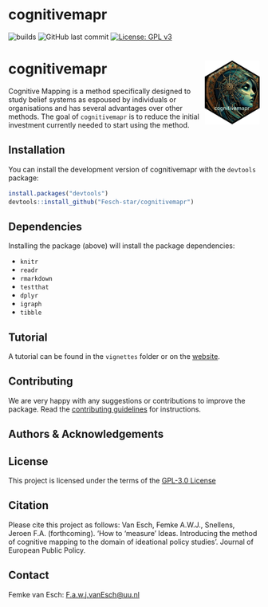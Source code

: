 
<!-- README.md is generated from README.Rmd. Please edit that file -->

# cognitivemapr

<!-- badges: start -->

![builds](https://github.com/Fesch-star/cognitivemapr/actions/workflows/check-standard.yaml/badge.svg)
![GitHub last
commit](https://img.shields.io/github/last-commit/Fesch-star/cognitivemapr)
[![License: GPL v3](https://img.shields.io/badge/License-GPL%20v3-blue.svg)](https://www.gnu.org/licenses/gpl-3.0)

<!-- badges: end -->

# cognitivemapr <img src="man/figures/cognitivemapr_logo.png" align="right" height="128" />

Cognitive Mapping is a method specifically designed to study belief
systems as espoused by individuals or organisations and has several
advantages over other methods. The goal of `cognitivemapr` is to reduce
the initial investment currently needed to start using the method.

## Installation

You can install the development version of cognitivemapr with the `devtools` package:

``` r
install.packages("devtools")
devtools::install_github("Fesch-star/cognitivemapr")
```

## Dependencies

Installing the package (above) will install the package dependencies:

- `knitr`
- `readr`
- `rmarkdown`
- `testthat`
- `dplyr`
- `igraph`
- `tibble`

## Tutorial

A tutorial can be found in the `vignettes` folder or on the [website](https://fesch-star.github.io/cognitivemapr/articles/cognitivemapr-Tutorial.html).

## Contributing

We are very happy with any suggestions or contributions to improve the package. Read the [contributing guidelines](/CONTRIBUTING.md) for instructions.

## Authors & Acknowledgements

## License

This project is licensed under the terms of the [GPL-3.0 License](/LICENSE.md)

## Citation

Please cite this project as follows: Van Esch, Femke A.W.J., Snellens,
Jeroen F.A. (forthcoming). ‘How to ‘measure’ Ideas. Introducing the
method of cognitive mapping to the domain of ideational policy studies’.
Journal of European Public Policy.

## Contact

Femke van Esch: <F.a.w.j.vanEsch@uu.nl>

